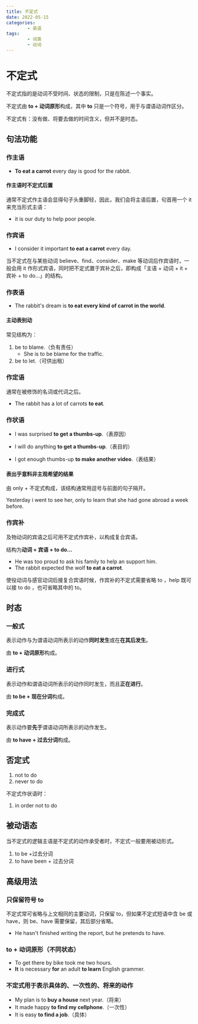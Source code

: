 ```yaml
---
title: 不定式
date: 2022-05-15
categories:
        - 英语
tags:
        - 词类
        - 动词
---
```


# 不定式

不定式指的是动词不受时间、状态的限制，只是在陈述一个事实。

不定式由 **to + 动词原形**构成，其中 **to** 只是一个符号，用于与谓语动词作区分。

不定式有：没有做、将要去做的时间含义，但并不是时态。

## 句法功能

### 作主语

- **To eat a carrot** every day is good for the rabbit.

#### 作主语时不定式后置

通常不定式作主语会显得句子头重脚轻，因此，我们会将主语后置，句首用一个 it 来充当形式主语：

- it is our duty to help poor people.

### 作宾语

- I consider it important **to eat a carrot** every day.

当不定式在与某些动词 believe、find、consider、make 等动词后作宾语时，一般会用 it 作形式宾语，同时把不定式置于宾补之后，即构成「主语 + 动词 + it + 宾补 + to do...」的结构。

### 作表语

- The rabbit's dream is **to eat every kind of carrot in the world**.

#### 主动表别动

常见结构为：

1. be to blame.（负有责任）
   - She is to be blame  for the traffic.
2. be to let.（可供出租）

### 作定语

通常在被修饰的名词或代词之后。

- The rabbit has a lot of carrots **to eat**.

### 作状语

- l was surprised **to get a thumbs-up**.（表原因）

- l will do anything **to get a thumbs-up**.（表目的）

- l got enough thumbs-up **to make another video**.（表结果）

#### 表出乎意料非主观希望的结果

由 only + 不定式构成，该结构通常用逗号与前面的句子隔开。

Yesterday i went to see her, only to learn that she had gone abroad a week before.

### 作宾补

及物动词的宾语之后可用不定式作宾补，以构成复合宾语。

结构为**动词 + 宾语 + to do...**

- He was too proud to ask his family to help an support him.
- The rabbit expected the wolf **to eat a carrot**.

使役动词与感官动词后接复合宾语时候，作宾补的不定式需要省略 to ，help 既可以接 to do ，也可省略其中的 to。

## 时态

### 一般式

表示动作与为谓语动词所表示的动作**同时发生**或在**在其后发生**。

由 **to + 动词原形**构成。

### 进行式

表示动作和谓语动词所表示的动作同时发生，而且**正在进行**。

由 **to be + 现在分词**构成。

### 完成式

表示动作要**先于**谓语动词所表示的动作发生。

由 **to have + 过去分词**构成。

## 否定式

1. not to do 
2. never to do 

不定式作状语时：

1. in order not to do

## 被动语态

当不定式的逻辑主语是不定式的动作承受者时，不定式一般要用被动形式。

1. to be +过去分词
2. to have been + 过去分词

## 高级用法

### 只保留符号 to

不定式常可省略与上文相同的主要动词，只保留 to，但如果不定式短语中含 be 或 have，则 be、have 需要保留，其后部分省略。

- He hasn't finished writing the report, but he pretends to have.

### to + 动词原形（不同状态）

- To get there by bike took me two hours.
- **It** is necessary **for** an adult **to learn** English grammer.

### 不定式用于表示**具体的、一次性的、将来的**动作

- My plan is to **buy a house** next year.（将来）
- It made happy **to find my cellphone**.（一次性）
- It is easy **to find a job**.（具体）
